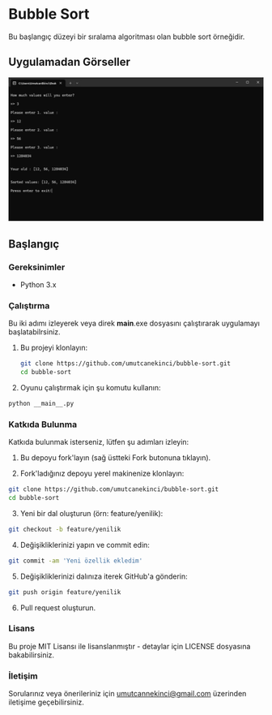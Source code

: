# Bubble Sort

Bu başlangıç düzeyi bir sıralama algoritması olan bubble sort örneğidir.


## Uygulamadan Görseller

![alt text](https://github.com/umutcanekinci/bubble-sort/blob/main/sample.png?raw=true)

## Başlangıç

### Gereksinimler

- Python 3.x

### Çalıştırma

Bu iki adımı izleyerek veya direk __main__.exe dosyasını çalıştırarak uygulamayı başlatabilrsiniz.

1. Bu projeyi klonlayın:
    ```sh
    git clone https://github.com/umutcanekinci/bubble-sort.git
    cd bubble-sort
    ```  

2. Oyunu çalıştırmak için şu komutu kullanın:
  ```sh
  python __main__.py
  ```

### Katkıda Bulunma

Katkıda bulunmak isterseniz, lütfen şu adımları izleyin:

1. Bu depoyu fork'layın (sağ üstteki Fork butonuna tıklayın).

2. Fork'ladığınız depoyu yerel makinenize klonlayın:
```sh
git clone https://github.com/umutcanekinci/bubble-sort.git
cd bubble-sort
```

3. Yeni bir dal oluşturun (örn: feature/yenilik):
```sh
git checkout -b feature/yenilik
```

4. Değişikliklerinizi yapın ve commit edin:
```sh
git commit -am 'Yeni özellik ekledim'
```

5. Değişikliklerinizi dalınıza iterek GitHub'a gönderin:
```sh
git push origin feature/yenilik
```

6. Pull request oluşturun.

### Lisans

Bu proje MIT Lisansı ile lisanslanmıştır - detaylar için LICENSE dosyasına bakabilirsiniz.

### İletişim

Sorularınız veya önerileriniz için umutcannekinci@gmail.com üzerinden iletişime geçebilirsiniz.
